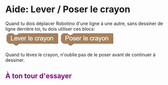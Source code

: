 # Aide: Lever / Poser le crayon
Quand tu dois déplacer Robotino d'une ligne à une autre, sans dessiner de ligne derrière toi, tu dois utiliser ces blocs:<br>
![Lever][lever_crayon]
![Poser][poser_crayon]
<br>


Quand tu lèves le crayon, n'oublie pas de le poser avant de continuer à dessiner.<br>

## <span style="color: #800080">À ton tour d'essayer</span>

[lever_crayon]:img/lever_crayon.png
[poser_crayon]:img/poser_crayon.png